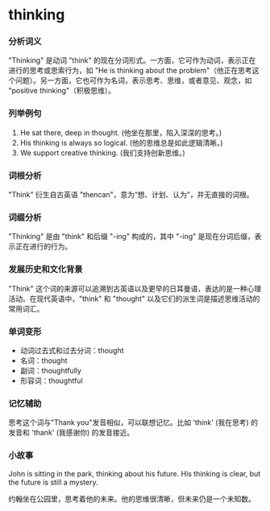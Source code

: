# thinking

### 分析词义

  

"Thinking" 是动词 "think" 的现在分词形式。一方面，它可作为动词，表示正在进行的思考或思索行为，如 "He is thinking about the problem"（他正在思考这个问题）。另一方面，它也可作为名词，表示思考、思维，或者意见、观念，如 "positive thinking"（积极思维）。

  

### 列举例句

  

1.  He sat there, deep in thought. (他坐在那里，陷入深深的思考。)
2.  His thinking is always so logical. (他的思维总是如此逻辑清晰。)
3.  We support creative thinking. (我们支持创新思维。)

  

### 词根分析

  

"Think" 衍生自古英语 "thencan"，意为“想、计划、认为”，并无直接的词根。

  

### 词缀分析

  

"Thinking" 是由 "think" 和后缀 "-ing" 构成的，其中 "-ing" 是现在分词后缀，表示正在进行的行为。

  

### 发展历史和文化背景

  

"Think" 这个词的来源可以追溯到古英语以及更早的日耳曼语，表达的是一种心理活动。在现代英语中，"think" 和 "thought" 以及它们的派生词是描述思维活动的常用词汇。

  

### 单词变形

  

*   动词过去式和过去分词：thought
*   名词：thought
*   副词：thoughtfully
*   形容词：thoughtful

  

### 记忆辅助

  

思考这个词与"Thank you"发音相似，可以联想记忆。比如 'think' (我在思考) 的发音和 'thank' (我感谢你) 的发音接近。

  

### 小故事

  

John is sitting in the park, thinking about his future. His thinking is clear, but the future is still a mystery.

  

约翰坐在公园里，思考着他的未来。他的思维很清晰，但未来仍是一个未知数。
